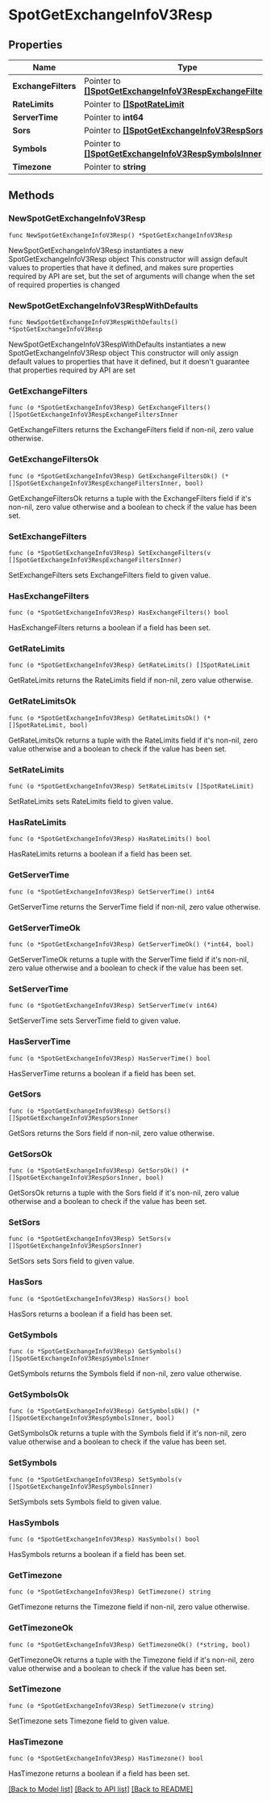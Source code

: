 # SpotGetExchangeInfoV3Resp

## Properties

Name | Type | Description | Notes
------------ | ------------- | ------------- | -------------
**ExchangeFilters** | Pointer to [**[]SpotGetExchangeInfoV3RespExchangeFiltersInner**](SpotGetExchangeInfoV3RespExchangeFiltersInner.md) |  | [optional] 
**RateLimits** | Pointer to [**[]SpotRateLimit**](SpotRateLimit.md) |  | [optional] 
**ServerTime** | Pointer to **int64** |  | [optional] 
**Sors** | Pointer to [**[]SpotGetExchangeInfoV3RespSorsInner**](SpotGetExchangeInfoV3RespSorsInner.md) |  | [optional] 
**Symbols** | Pointer to [**[]SpotGetExchangeInfoV3RespSymbolsInner**](SpotGetExchangeInfoV3RespSymbolsInner.md) |  | [optional] 
**Timezone** | Pointer to **string** |  | [optional] 

## Methods

### NewSpotGetExchangeInfoV3Resp

`func NewSpotGetExchangeInfoV3Resp() *SpotGetExchangeInfoV3Resp`

NewSpotGetExchangeInfoV3Resp instantiates a new SpotGetExchangeInfoV3Resp object
This constructor will assign default values to properties that have it defined,
and makes sure properties required by API are set, but the set of arguments
will change when the set of required properties is changed

### NewSpotGetExchangeInfoV3RespWithDefaults

`func NewSpotGetExchangeInfoV3RespWithDefaults() *SpotGetExchangeInfoV3Resp`

NewSpotGetExchangeInfoV3RespWithDefaults instantiates a new SpotGetExchangeInfoV3Resp object
This constructor will only assign default values to properties that have it defined,
but it doesn't guarantee that properties required by API are set

### GetExchangeFilters

`func (o *SpotGetExchangeInfoV3Resp) GetExchangeFilters() []SpotGetExchangeInfoV3RespExchangeFiltersInner`

GetExchangeFilters returns the ExchangeFilters field if non-nil, zero value otherwise.

### GetExchangeFiltersOk

`func (o *SpotGetExchangeInfoV3Resp) GetExchangeFiltersOk() (*[]SpotGetExchangeInfoV3RespExchangeFiltersInner, bool)`

GetExchangeFiltersOk returns a tuple with the ExchangeFilters field if it's non-nil, zero value otherwise
and a boolean to check if the value has been set.

### SetExchangeFilters

`func (o *SpotGetExchangeInfoV3Resp) SetExchangeFilters(v []SpotGetExchangeInfoV3RespExchangeFiltersInner)`

SetExchangeFilters sets ExchangeFilters field to given value.

### HasExchangeFilters

`func (o *SpotGetExchangeInfoV3Resp) HasExchangeFilters() bool`

HasExchangeFilters returns a boolean if a field has been set.

### GetRateLimits

`func (o *SpotGetExchangeInfoV3Resp) GetRateLimits() []SpotRateLimit`

GetRateLimits returns the RateLimits field if non-nil, zero value otherwise.

### GetRateLimitsOk

`func (o *SpotGetExchangeInfoV3Resp) GetRateLimitsOk() (*[]SpotRateLimit, bool)`

GetRateLimitsOk returns a tuple with the RateLimits field if it's non-nil, zero value otherwise
and a boolean to check if the value has been set.

### SetRateLimits

`func (o *SpotGetExchangeInfoV3Resp) SetRateLimits(v []SpotRateLimit)`

SetRateLimits sets RateLimits field to given value.

### HasRateLimits

`func (o *SpotGetExchangeInfoV3Resp) HasRateLimits() bool`

HasRateLimits returns a boolean if a field has been set.

### GetServerTime

`func (o *SpotGetExchangeInfoV3Resp) GetServerTime() int64`

GetServerTime returns the ServerTime field if non-nil, zero value otherwise.

### GetServerTimeOk

`func (o *SpotGetExchangeInfoV3Resp) GetServerTimeOk() (*int64, bool)`

GetServerTimeOk returns a tuple with the ServerTime field if it's non-nil, zero value otherwise
and a boolean to check if the value has been set.

### SetServerTime

`func (o *SpotGetExchangeInfoV3Resp) SetServerTime(v int64)`

SetServerTime sets ServerTime field to given value.

### HasServerTime

`func (o *SpotGetExchangeInfoV3Resp) HasServerTime() bool`

HasServerTime returns a boolean if a field has been set.

### GetSors

`func (o *SpotGetExchangeInfoV3Resp) GetSors() []SpotGetExchangeInfoV3RespSorsInner`

GetSors returns the Sors field if non-nil, zero value otherwise.

### GetSorsOk

`func (o *SpotGetExchangeInfoV3Resp) GetSorsOk() (*[]SpotGetExchangeInfoV3RespSorsInner, bool)`

GetSorsOk returns a tuple with the Sors field if it's non-nil, zero value otherwise
and a boolean to check if the value has been set.

### SetSors

`func (o *SpotGetExchangeInfoV3Resp) SetSors(v []SpotGetExchangeInfoV3RespSorsInner)`

SetSors sets Sors field to given value.

### HasSors

`func (o *SpotGetExchangeInfoV3Resp) HasSors() bool`

HasSors returns a boolean if a field has been set.

### GetSymbols

`func (o *SpotGetExchangeInfoV3Resp) GetSymbols() []SpotGetExchangeInfoV3RespSymbolsInner`

GetSymbols returns the Symbols field if non-nil, zero value otherwise.

### GetSymbolsOk

`func (o *SpotGetExchangeInfoV3Resp) GetSymbolsOk() (*[]SpotGetExchangeInfoV3RespSymbolsInner, bool)`

GetSymbolsOk returns a tuple with the Symbols field if it's non-nil, zero value otherwise
and a boolean to check if the value has been set.

### SetSymbols

`func (o *SpotGetExchangeInfoV3Resp) SetSymbols(v []SpotGetExchangeInfoV3RespSymbolsInner)`

SetSymbols sets Symbols field to given value.

### HasSymbols

`func (o *SpotGetExchangeInfoV3Resp) HasSymbols() bool`

HasSymbols returns a boolean if a field has been set.

### GetTimezone

`func (o *SpotGetExchangeInfoV3Resp) GetTimezone() string`

GetTimezone returns the Timezone field if non-nil, zero value otherwise.

### GetTimezoneOk

`func (o *SpotGetExchangeInfoV3Resp) GetTimezoneOk() (*string, bool)`

GetTimezoneOk returns a tuple with the Timezone field if it's non-nil, zero value otherwise
and a boolean to check if the value has been set.

### SetTimezone

`func (o *SpotGetExchangeInfoV3Resp) SetTimezone(v string)`

SetTimezone sets Timezone field to given value.

### HasTimezone

`func (o *SpotGetExchangeInfoV3Resp) HasTimezone() bool`

HasTimezone returns a boolean if a field has been set.


[[Back to Model list]](../README.md#documentation-for-models) [[Back to API list]](../README.md#documentation-for-api-endpoints) [[Back to README]](../README.md)


